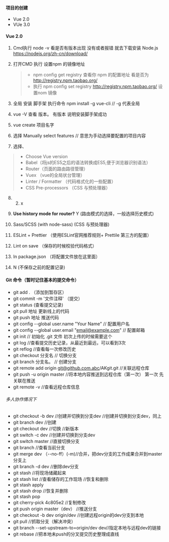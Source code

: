 #### 项目的创建
- Vue 2.0
- VUe 3.0

#### Vue 2.0

1. Cmd执行 node  -v 看是否有版本出现 没有或者报错   就去下载安装 Node.js  https://nodejs.org/zh-cn/download/

2. 打开CMD 执行 设置npm 的镜像地址

   > - npm config get registry 查看你 npm 的配置地址 看是否为 http://registry.npm.taobao.org/
   > - 执行 npm config set registry http://registry.npm.taobao.org/ 设置nom 镜像

3. 全局 安装 脚手架  执行命令 npm install -g vue-cli            // -g 代表全局  

4. vue -V  查看 版本。 有版本 说明安装脚手架成功

5. vue create  项目名字

6. 选择  Manually select features     // 意思为手动选择要配置的项目内容

7.  选择、

   >-  Choose Vue version
   >- Babel（将js的ES5之后的语法转换成ES5,便于浏览器识别语法）
   >- Router（页面的路由路径管理）
   >- Vuex （vue的全局状台管理）
   >- Linter / Formatter （代码格式化的一些配置）
   >- CSS Pre-processors  （CSS 与预处理器）

8. 2. x

9. **Use history mode for router?**     Y   (路由模式的选择，一般选择历史模式)

10. Sass/SCSS (with node-sass)     (CSS 与预处理器)

11. ESLint + Prettier   （使用ESLint官网推荐规则+ Prettile 第三方的配置）

12. Lint on save （保存的时候校验代码格式）

13. In package.json  （将配置文件放在这里面）

14. N  (不保存之前的配置记录)



#### Git 命令（暂时记住基本的提交命令）

- git add .   （添加到暂存区）
- git commit   -m '文件注释'    （提交）
- git status  (查看提交记录)
- git pull 地址 更新线上的代码
- git push 地址    推送代码
- git config --global user.name "Your Name"  // 配置用户名
- git config --global user.email "email@example.com" // 配置邮箱
- git init  // 初始化 .git 文件 初次上传的时候需要这个
- git log	//查看提交历史记录，从最近到最远，可以看到3次
- git reflog	//查看每一次修改历史
- git checkout 分支名   // 切换分支
- git branch 分支名。 // 创建分支
- git remote add origin git@github.com.abc/AKgit.git	//关联远程仓库
- git push -u origin master	//将本地内容推送到远程仓库（第一次）  第一次 先关联在推送 
- git remote -v        //查看远程仓库信息
###### 多人协作情况下
- git checkout -b dev	//创建并切换到分支dev
  //创建并切换到分支dev，同上
- git branch dev	//创建
- git checkout dev	//切换
  //新版本
- git switch -c dev	//创建并切换到分支dev
- git switch master	//直接切换分支
- git branch		//查看当前分支
- git merge dev	（--no-ff）(-m)//合并，把dev分支的工作成果合并到master分支上
- git branch -d dev	//删除dev分支 
- git stash	//将现场储藏起来
- git stash list	//查看储存的工作现场
  //恢复和删除
- git stash apply
- git stash drop
  //恢复并删除
- git stash pop
- git cherry-pick 4c805e2	//复制修改
- git push origin master（dev）	//推送分支
- git checkout -b dev origin/dev	//创建远程origin的dev分支到本地
- git pull	//抓取分支（解决冲突）
- git branch --set-upstream-to=origin/dev dev//指定本地与远程dev的链接
- git rebase	//把本地未push的分叉提交历史整理成直线